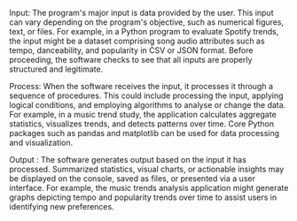 
Input:
The program's major input is data provided by the user. This input can vary depending on the program's objective, such as numerical figures, text, or files. For example, in a Python program to evaluate Spotify trends, the input might be a dataset comprising song audio attributes such as tempo, danceability, and popularity in CSV or JSON format. Before proceeding, the software checks to see that all inputs are properly structured and legitimate.

Process:
When the software receives the input, it processes it through a sequence of procedures. This could include processing the input, applying logical conditions, and employing algorithms to analyse or change the data. For example, in a music trend study, the application calculates aggregate statistics, visualizes trends, and detects patterns over time. Core Python packages such as pandas and matplotlib can be used for data processing and visualization.

Output :
The software generates output based on the input it has processed. Summarized statistics, visual charts, or actionable insights may be displayed on the console, saved as files, or presented via a user interface. For example, the music trends analysis application might generate graphs depicting tempo and popularity trends over time to assist users in identifying new preferences.
